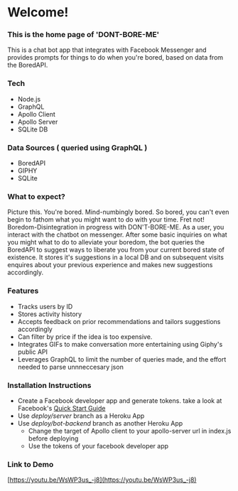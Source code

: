 # Welcome!
### This is the home page of 'DONT-BORE-ME'
This is a chat bot app that integrates with Facebook Messenger and provides prompts for things to do when you're bored, based on data from the BoredAPI.

### Tech
* Node.js
* GraphQL
* Apollo Client
* Apollo Server
* SQLite DB

### Data Sources ( queried using GraphQL )
* BoredAPI
* GIPHY
* SQLite

### What to expect?

Picture this. You're bored. Mind-numbingly bored. So bored, you can't even begin to fathom what you might want to do with your time. Fret not! Boredom-Disintegration in progress with DON'T-BORE-ME. As a user, you interact with the chatbot on messenger. After some basic inquiries on what you might what to do to alleviate your boredom, the bot queries the BoredAPI to suggest ways to liberate you from your current bored state of existence. It stores it's suggestions in a local DB and on subsequent visits enquires about your previous experience and makes new suggestions accordingly.

### Features
* Tracks users by ID 
* Stores activity history
* Accepts feedback on prior recommendations and tailors suggestions accordingly
* Can filter by price if the idea is too expensive.
* Integrates GIFs to make conversation more entertaining using Giphy's public API
* Leverages GraphQL to limit the number of queries made, and the effort needed to parse unnneccesary json



### Installation Instructions
* Create a Facebook developer app and generate tokens. take a look at Facebook's [Quick Start Guide](https://developers.facebook.com/docs/messenger-platform/guides/quick-start) 
* Use _deploy/server_ branch as a Heroku App
* Use _deploy/bot-backend_ branch as another Heroku App
  * Change the target of Apollo client to your apollo-server url in index.js before deploying
  * Use the tokens of your facebook developer app




### Link to Demo

[https://youtu.be/WsWP3us_-j8](https://youtu.be/WsWP3us_-j8)
